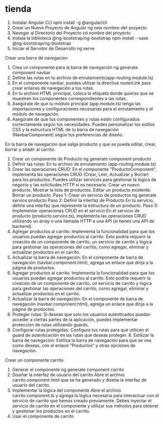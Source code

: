 # tienda

1. Instalar Angular CLI npm install -g @angular/cli
2. Crear un Nuevo Proyecto de Angular ng new nombre-del-proyecto
3. Navegar al Directorio del Proyecto cd nombre del proyecto
4. Instala la biblioteca @ng-bootstrap/ng-bootstrap npm install --save @ng-bootstrap/ng-bootstrap
5. Iniciar el Servidor de Desarrollo ng serve

Crear una barra de navegacion

1.  Crea un componente para la barra de navegación ng generate component navbar
2.  Define las rutas en tu archivo de enrutamiento(app-routing.module.ts)
3.  En el componente navbar, puedes utilizar la directiva routerLink para crear enlaces de navegación a tus rutas.
4.  En tu archivo HTML principal, coloca la etiqueta <router-outlet></router-outlet> donde quieras que se muestren los componentes correspondientes a las rutas.
5.  Asegúrate de que tu módulo principal (app.module.ts) tenga las importaciones y configuraciones necesarias para el enrutamiento y el módulo de navegación.
6.  Asegúrate de que tus componentes y rutas estén configurados correctamente según tus necesidades. Puedes personalizar los estilos CSS y la estructura HTML de tu barra de navegación (NavbarComponent) según tus preferencias de diseño.

En la barra de navegacion que salga producto y que se pueda editar, crear, borrar y añadir al carrito.

1.  Crear un componente de Producto
    ng generate component producto
2.  Definir las rutas: En tu archivo de enrutamiento (app-routing.module.ts)
3.  Crear las operaciones CRUD: En el componente "ProductoComponent", implementa las operaciones CRUD (Crear, Leer, Actualizar y Borrar) para los productos. Puedes utilizar servicios para gestionar la lógica de negocio y las solicitudes HTTP si es necesario.
    Crear un nuevo producto.
    Mostrar la lista de productos.
    Editar un producto existente.
    Borrar un producto.
    Paso 1: Crear un servicio de productos
    ng generate service producto
    Paso 2: Definir la interfaz de Producto
    En tu servicio, define una interfaz que represente la estructura de un producto.
    Paso 3: Implementar operaciones CRUD en el servicio
    En el servicio de producto (producto.service.ts), implementa las operaciones CRUD utilizando un array o una llamada HTTP a una API (si tienes una API de backend).
4.  Agregar productos al carrito: Implementa la funcionalidad para que los usuarios puedan agregar productos al carrito. Esto podría requerir la creación de un componente de carrito, un servicio de carrito y lógica para gestionar las operaciones del carrito, como agregar, eliminar y actualizar productos en el carrito.
5.  Actualizar la barra de navegación: En el componente de barra de navegación (navbar.component.html), agrega un enlace que dirija a la página de productos.
6.  Agregar productos al carrito: Implementa la funcionalidad para que los usuarios puedan agregar productos al carrito. Esto podría requerir la creación de un componente de carrito, un servicio de carrito y lógica para gestionar las operaciones del carrito, como agregar, eliminar y actualizar productos en el carrito.
7.  Actualizar la barra de navegación: En el componente de barra de navegación (navbar.component.html), agrega un enlace que dirija a la página de productos.
8.  Proteger rutas: Si deseas que solo los usuarios autenticados puedan acceder a ciertas partes de la aplicación, puedes implementar protección de rutas utilizando guards.
9.  Configurar rutas protegidas: Configura tus rutas para que utilicen el guard de autenticación en las rutas que deseas proteger. 8. Estilizar la barra de navegación: Estiliza la barra de navegación para que se vea como deseas, con el enlace "Productos" y otras opciones de navegación.

Crear un componente carrito

1.  Generar el componente
    ng generate component carrito
2.  Diseñar la interfaz de usuario del carrito
    Abre el archivo carrito.component.html que se ha generado y diseña la interfaz de usuario del carrito.
3.  Implementar la lógica del componente
    Abre el archivo carrito.component.ts y agrega la lógica necesaria para interactuar con el servicio de carrito que hemos creado previamente. Debes inyectar el servicio de carrito en el componente y utilizar sus métodos para obtener y gestionar los productos en el carrito.
4.  Usar el componente de carrito
